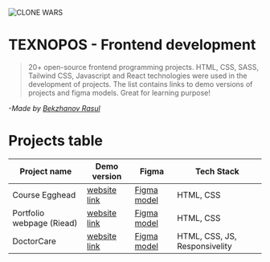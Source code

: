 ![CLONE WARS](assets/OG.jpg)

# TEXNOPOS - Frontend development

> 20+ open-source frontend programming projects. HTML, CSS, SASS, Tailwind CSS, Javascript and React technologies were used in the development of projects. The list contains links to demo versions of projects and figma models. Great for learning purpose!

_-Made by <a href="https://github.com/BekzhanovR" title="Bekzhanov Rasul">Bekzhanov Rasul</a>_

# Projects table

| Project name              | Demo version                                                     | Figma                                                                                                                                                                   | Tech Stack                     |
|---------------------------|------------------------------------------------------------------|-------------------------------------------------------------------------------------------------------------------------------------------------------------------------|--------------------------------|
| Course Egghead            | [website link](https://bekzhanovrasul.github.io/Course-EggHead/) | [Figma model](https://www.figma.com/design/6D89AomTtLr8vXTXqf5jJm/Course-Egghead--%C2%A0html%C2%A0css-template-for-course-(Community)?node-id=0-1&t=k6HNoChpKi52CB8r-0) | HTML, CSS                      |
| Portfolio webpage (Riead) | [website link](https://bekzhanovrasul.github.io/Riead/)          | [Figma model](https://www.figma.com/design/QLBtBOcUUDNq8BCO3o4Snx/Portfolio-Webpage-(Community)?node-id=0-1&t=U7KKFhGO94bKKWUt-0)                                       | HTML, CSS                      |
| DoctorCare                | [website link](https://bekzhanovrasul.github.io/DoctorCare/)     | [Figma model](https://www.figma.com/design/Bg2mHU1N8q3FbDy1notdUW/%D0%BC%D0%B5%D0%B4%D0%BF%D0%BE%D0%BC%D0%BE%D1%89%D1%8C?node-id=0-1&t=X5MkhyMRIYN0MrTu-0)              | HTML, CSS, JS, Responsivelity  |